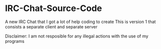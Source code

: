 # IRC-Chat-Source-Code
A new IRC Chat that I got a lot of help coding to create
This is version 1 that consists a separate client and separate server

Disclaimer: I am not resposible for any illegal actions with the use of my programs
